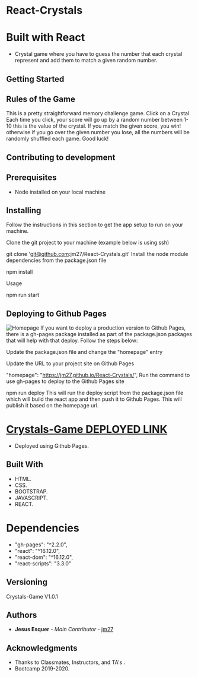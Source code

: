# React-Crystals

# Built with React

* Crystal game where you have to guess the number that each crystal represent and add them to match a given random number.

## Getting Started

## Rules of the Game
This is a pretty straightforward memory challenge game. Click on a Crystal. Each time you click, your score will go up by a random number between 1-10 this is the value of the crystal. If you match the given score, you win! otherwise if you go over the given number you lose, all the numbers will be randomly shuffled each game. Good luck!

## Contributing to development
## Prerequisites
* Node installed on your local machine

## Installing
Follow the instructions in this section to get the app setup to run on your machine.

Clone the git project to your machine (example below is using ssh)

git clone 'git@github.com:jm27/React-Crystals.git'
Install the node module dependencies from the package.json file

npm install

Usage

npm run start

## Deploying to Github Pages
![Homepage](https://drive.google.com/file/d/1FsJ037c6Y4tZ8etuH32hzMFwCYNjKhhP/view?usp=sharing)
If you want to deploy a production version to Github Pages, there is a gh-pages package installed as part of the package.json packages that will help with that deploy. Follow the steps below:

Update the package.json file and change the "homepage" entry

Update the URL to your project site on Github Pages

"homepage": "https://jm27.github.io/React-Crystals/",
Run the command to use gh-pages to deploy to the Github Pages site

npm run deploy
This will run the deploy script from the package.json file which will build the react app and then push it to Github Pages.
This will publish it based on the homepage url.

[Crystals-Game DEPLOYED LINK](http://jm27.github.io/React-Crystals "Homepage")
======

* Deployed using Github Pages.

## Built With

* HTML.
* CSS.
* BOOTSTRAP.
* JAVASCRIPT.
* REACT.
# Dependencies

* "gh-pages": "^2.2.0",
* "react": "^16.12.0",
* "react-dom": "^16.12.0",
* "react-scripts": "3.3.0"

## Versioning
Crystals-Game V1.0.1

## Authors

* **Jesus Esquer** - *Main Contributor* - [jm27](https://github.com/jm27)


## Acknowledgments

* Thanks to Classmates, Instructors, and TA's .
* Bootcamp 2019-2020.

